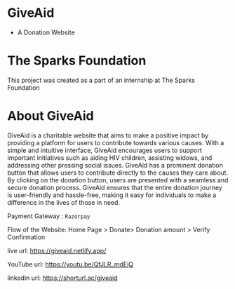 # GiveAid
- A Donation Website
# The Sparks Foundation
This project was created as a part of an internship at The Sparks Foundation
# About GiveAid
GiveAid is a charitable website that aims to make a positive impact by providing a platform for users to contribute towards various causes. With a simple and intuitive interface, GiveAid encourages users to support important initiatives such as aiding HIV children, assisting widows, and addressing other pressing social issues. GiveAid has a prominent donation button that allows users to contribute directly to the causes they care about. By clicking on the donation button, users are presented with a seamless and secure donation process. GiveAid ensures that the entire donation journey is user-friendly and hassle-free, making it easy for individuals to make a difference in the lives of those in need.

Payment Gateway : `Razorpay`

Flow of the Website: Home Page > Donate> Donation amount > Verify Confirmation

live url: https://giveaid.netlify.app/

YouTube url: https://youtu.be/QfJLR_mdEjQ

linkedin url: https://shorturl.ac/giveaid
